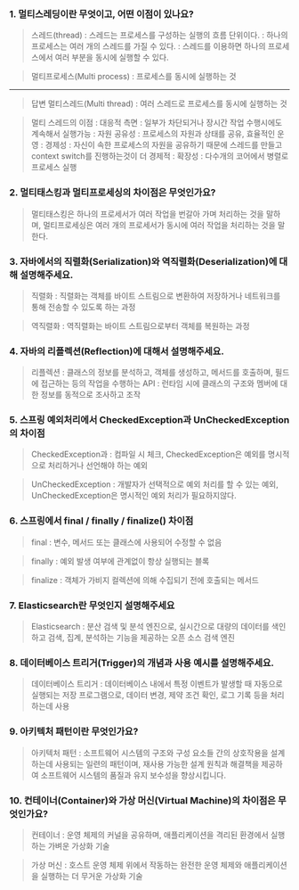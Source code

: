 ### 1. 멀티스레딩이란 무엇이고, 어떤 이점이 있나요?

> 스레드(thread)
: 스레드는 프로세스를 구성하는 실행의 흐름 단위이다.
: 하나의 프로세스는 여러 개의 스레드를 가질 수 있다.
: 스레드를 이용하면 하나의 프로세스에서 여러 부분을 동시에 실행할 수 있다.

> 멀티프로세스(Multi process)
: 프로세스를 동시에 실행하는 것

---
> 답변
> 멀티스레드(Multi thread)
: 여러 스레드로 프로세스를 동시에 실행하는 것

> 멀티 스레드의 이점
: 대응적 측면 : 일부가 차단되거나 장시간 작업 수행시에도 계속해서 실행가능
: 자원 공유성 : 프로세스의 자원과 상태를 공유, 효율적인 운영
: 경제성 : 자신이 속한 프로세스의 자원을 공유하기 때문에 스레드를 만들고 context switch를 진행하는것이 더 경제적
: 확장성 : 다수개의 코어에서 병렬로 프로세스 실행

### 2. 멀티태스킹과 멀티프로세싱의 차이점은 무엇인가요?
> 멀티태스킹은 하나의 프로세서가 여러 작업을 번갈아 가며 처리하는 것을 말하며, 멀티프로세싱은 여러 개의 프로세서가 동시에 여러 작업을 처리하는 것을 말한다.

### 3. 자바에서의 직렬화(Serialization)와 역직렬화(Deserialization)에 대해 설명해주세요.
> 직렬화
: 직렬화는 객체를 바이트 스트림으로 변환하여 저장하거나 네트워크를 통해 전송할 수 있도록 하는 과정

> 역직렬화
: 역직렬화는 바이트 스트림으로부터 객체를 복원하는 과정

### 4. 자바의 리플렉션(Reflection)에 대해서 설명해주세요.
> 리플렉션
: 클래스의 정보를 분석하고, 객체를 생성하고, 메서드를 호출하며, 필드에 접근하는 등의 작업을 수행하는 API
: 런타임 시에 클래스의 구조와 멤버에 대한 정보를 동적으로 조사하고 조작

### 5. 스프링 예외처리에서 CheckedException과 UnCheckedException의 차이점
> CheckedException과
: 컴파일 시 체크, CheckedException은 예외를 명시적으로 처리하거나 선언해야 하는 예외

> UnCheckedException
:  개발자가 선택적으로 예외 처리를 할 수 있는 예외, UnCheckedException은 명시적인 예외 처리가 필요하지않다. 

### 6. 스프링에서 final / finally / finalize() 차이점
> final
: 변수, 메서드 또는 클래스에 사용되어 수정할 수 없음

> finally 
: 예외 발생 여부에 관계없이 항상 실행되는 블록

> finalize
: 객체가 가비지 컬렉션에 의해 수집되기 전에 호출되는 메서드

### 7. Elasticsearch란 무엇인지 설명해주세요
> Elasticsearch
: 분산 검색 및 분석 엔진으로, 실시간으로 대량의 데이터를 색인하고 검색, 집계, 분석하는 기능을 제공하는 오픈 소스 검색 엔진

### 8. 데이터베이스 트리거(Trigger)의 개념과 사용 예시를 설명해주세요.
> 데이터베이스 트리거
: 데이터베이스 내에서 특정 이벤트가 발생할 때 자동으로 실행되는 저장 프로그램으로, 데이터 변경, 제약 조건 확인, 로그 기록 등을 처리하는데 사용


### 9. 아키텍처 패턴이란 무엇인가요?
> 아키텍처 패턴
: 소프트웨어 시스템의 구조와 구성 요소들 간의 상호작용을 설계하는데 사용되는 일련의 패턴이며, 재사용 가능한 설계 원칙과 해결책을 제공하여 소프트웨어 시스템의 품질과 유지 보수성을 향상시킵니다.

### 10. 컨테이너(Container)와 가상 머신(Virtual Machine)의 차이점은 무엇인가요?
> 컨테이너
: 운영 체제의 커널을 공유하며, 애플리케이션을 격리된 환경에서 실행하는 가벼운 가상화 기술

> 가상 머신
: 호스트 운영 체제 위에서 작동하는 완전한 운영 체제와 애플리케이션을 실행하는 더 무거운 가상화 기술

